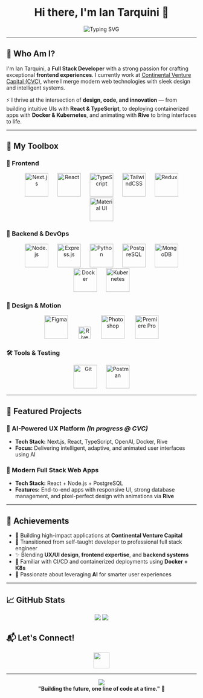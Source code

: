 <h1 align="center">Hi there, I'm Ian Tarquini 👋</h1>

<div align="center">
  <img src="https://readme-typing-svg.herokuapp.com?font=Fira+Code&size=22&duration=3000&pause=1000&color=2E8B57&center=true&vCenter=true&width=700&lines=🚀+Full+Stack+Developer+%7C+Frontend+Specialist;🎯+React+%26+TypeScript+Expert;🎨+UI%2FUX+Designer+%2B+Rive+Animator;🧠+AI-Enthusiast+%7C+Docker+%2B+K8s+Explorer" alt="Typing SVG" />
</div>

---

## 🧠 Who Am I?

I'm Ian Tarquini, a **Full Stack Developer** with a strong passion for crafting exceptional **frontend experiences**. I currently work at [Continental Venture Capital (CVC)](https://www.cvc.com), where I merge modern web technologies with sleek design and intelligent systems.

⚡ I thrive at the intersection of **design, code, and innovation** — from building intuitive UIs with **React & TypeScript**, to deploying containerized apps with **Docker & Kubernetes**, and animating with **Rive** to bring interfaces to life.

---

## 🧰 My Toolbox

### 🚀 Frontend
<p align="center">
  <img src="https://cdn.jsdelivr.net/gh/devicons/devicon/icons/nextjs/nextjs-original.svg" alt="Next.js" width="62" height="62" hspace="10"/>
  <img src="https://cdn.jsdelivr.net/gh/devicons/devicon/icons/react/react-original.svg" alt="React" width="62" height="62" hspace="10"/>
  <img src="https://cdn.jsdelivr.net/gh/devicons/devicon/icons/typescript/typescript-original.svg" alt="TypeScript" width="62" height="62" hspace="10"/>
  <img src="https://cdn.jsdelivr.net/gh/devicons/devicon@latest/icons/tailwindcss/tailwindcss-original.svg" alt="TailwindCSS" width="62" height="62" hspace="10"/>
  <img src="https://cdn.jsdelivr.net/gh/devicons/devicon/icons/redux/redux-original.svg" alt="Redux" width="62" height="62" hspace="10"/>
  <img src="https://cdn.jsdelivr.net/gh/devicons/devicon/icons/materialui/materialui-original.svg" alt="Material UI" width="62" height="62" hspace="10"/>
</p>

### 🧠 Backend & DevOps
<p align="center">
  <img src="https://cdn.jsdelivr.net/gh/devicons/devicon/icons/nodejs/nodejs-original.svg" alt="Node.js" width="62" height="62" hspace="10"/>
  <img src="https://cdn.jsdelivr.net/gh/devicons/devicon/icons/express/express-original.svg" alt="Express.js" width="62" height="62" hspace="10"/>
  <img src="https://cdn.jsdelivr.net/gh/devicons/devicon/icons/python/python-original.svg" alt="Python" width="62" height="62" hspace="10"/>
  <img src="https://cdn.jsdelivr.net/gh/devicons/devicon/icons/postgresql/postgresql-original.svg" alt="PostgreSQL" width="62" height="62" hspace="10"/>
  <img src="https://cdn.jsdelivr.net/gh/devicons/devicon/icons/mongodb/mongodb-original.svg" alt="MongoDB" width="62" height="62" hspace="10"/>
  <img src="https://cdn.jsdelivr.net/gh/devicons/devicon/icons/docker/docker-original.svg" alt="Docker" width="62" height="62" hspace="10"/>
  <img src="https://cdn.jsdelivr.net/gh/devicons/devicon/icons/kubernetes/kubernetes-plain.svg" alt="Kubernetes" width="62" height="62" hspace="10"/>
</p>

### 🎨 Design & Motion
<p align="center">
  <img src="https://cdn.jsdelivr.net/gh/devicons/devicon/icons/figma/figma-original.svg" alt="Figma" width="62" height="62" hspace="12"/>
  <img src="https://cdn.simpleicons.org/rive/white" alt="Rive" width="32" height="32" hspace="12"/>
  <img src="https://cdn.jsdelivr.net/gh/devicons/devicon/icons/photoshop/photoshop-plain.svg" alt="Photoshop" width="62" height="62" hspace="12"/>
  <img src="https://cdn.jsdelivr.net/gh/devicons/devicon/icons/premierepro/premierepro-original.svg" alt="Premiere Pro" width="62" height="62" hspace="12"/>
</p>

### 🛠️ Tools & Testing
<p align="center">
  <img src="https://cdn.jsdelivr.net/gh/devicons/devicon/icons/git/git-original.svg" alt="Git" width="62" height="62" hspace="10"/>
  <img src="https://cdn.jsdelivr.net/gh/devicons/devicon/icons/postman/postman-original.svg" alt="Postman" width="62" height="62" hspace="10"/>
</p>

---

## 🌟 Featured Projects

### 🤖 AI-Powered UX Platform *(In progress @ CVC)*
- **Tech Stack:** Next.js, React, TypeScript, OpenAI, Docker, Rive
- **Focus:** Delivering intelligent, adaptive, and animated user interfaces using AI

### 🎨 Modern Full Stack Web Apps
- **Tech Stack:** React + Node.js + PostgreSQL
- **Features:** End-to-end apps with responsive UI, strong database management, and pixel-perfect design with animations via **Rive**

---

## 🏅 Achievements

- 💼 Building high-impact applications at **Continental Venture Capital**
- 🔄 Transitioned from self-taught developer to professional full stack engineer
- ✨ Blending **UX/UI design**, **frontend expertise**, and **backend systems**
- 🚢 Familiar with CI/CD and containerized deployments using **Docker + K8s**
- 🧠 Passionate about leveraging **AI** for smarter user experiences

---

## 📈 GitHub Stats

<p align="center">
  <img src="https://github-readme-stats.vercel.app/api?username=Ianta0715&show_icons=true&theme=tokyonight&hide_border=true" />
  <img src="https://github-readme-streak-stats.herokuapp.com/?user=Ianta0715&theme=tokyonight&hide_border=true" />
</p>

## 📬 Let's Connect!

<div align="center">
  <a href="https://www.linkedin.com/in/ian-tarquini-b83b72247/"><img src="https://cdn.jsdelivr.net/gh/devicons/devicon@latest/icons/linkedin/linkedin-original.svg"  width="42" height="42" hspace="10" /></a>
</div>

---

<div align="center">
  <img src="https://komarev.com/ghpvc/?username=Ianta0715&label=Profile%20views&color=0e75b6&style=flat" />
  <br/>
  <b>"Building the future, one line of code at a time."</b> 🚀
</div>
